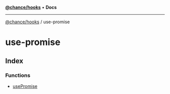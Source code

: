 [**@chance/hooks**](../README.md) • **Docs**

***

[@chance/hooks](../modules.md) / use-promise

# use-promise

## Index

### Functions

- [usePromise](functions/usePromise.md)
